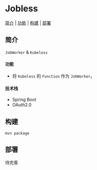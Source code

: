 # Jobless
[简介](#简介) | [功能](#功能) | [构建](#构建) | [部署](#部署)

## 简介
```JobWorker``` & ```Kubeless```

#### 功能
* 将 ```Kubeless``` 的 ```Function``` 作为 ```JobWorker```。

#### 技术栈
* Spring Boot
* OAuth2.0

## 构建
```shell
mvn package
```

## 部署
待完善
